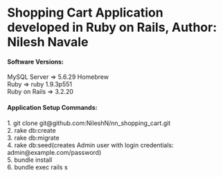# Shopping Cart Application developed in Ruby on Rails, Author: Nilesh Navale
<h4>Software Versions:</h4>
MySQL Server => 5.6.29 Homebrew<br />
Ruby => ruby 1.9.3p551<br />
Ruby on Rails => 3.2.20<br />
<h4>Application Setup Commands:</h4>
1. git clone git@github.com:NileshN/nn_shopping_cart.git<br />
2. rake db:create<br />
3. rake db:migrate<br />
4. rake db:seed(creates Admin user with login credentials:
admin@example.com/password)<br />
5. bundle install<br />
6. bundle exec rails s<br />
